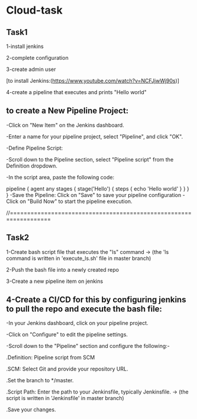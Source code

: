 # Cloud-task

Task1
------

1-install jenkins

2-complete configuration

3-create admin user

[to install Jenkins:(https://www.youtube.com/watch?v=NCFJjwWj90s)]

4-create a pipeline that executes and prints "Hello world"

to create a New Pipeline Project:
-------------
-Click on "New Item" on the Jenkins dashboard.

-Enter a name for your pipeline project, select "Pipeline", and click "OK".

-Define Pipeline Script:

-Scroll down to the Pipeline section, select "Pipeline script" from the Definition dropdown.

-In the script area, paste the following code:

pipeline {
    agent any
    stages {
        stage('Hello') {
            steps {
                echo 'Hello world'
            }
        }
    }
}
-Save the Pipeline: Click on "Save" to save your pipeline configuration
-Click on "Build Now" to start the pipeline execution.

//==================================================================

Task2
-----

1-Create bash script file that executes the "Is" command -> (the 'ls command is written in 'execute_ls.sh' file in master branch)

2-Push the bash file into a newly created repo

3-Create a new pipeline item on jenkins 

4-Create a CI/CD for this by configuring jenkins to pull the repo and execute the bash file:
---

-In your Jenkins dashboard, click on your pipeline project.

-Click on "Configure" to edit the pipeline settings.

-Scroll down to the "Pipeline" section and configure the following:-

.Definition: Pipeline script from SCM

.SCM: Select Git and provide your repository URL.

.Set the branch to */master.

.Script Path: Enter the path to your Jenkinsfile, typically Jenkinsfile. -> (the script is written in 'Jenkinsfile' in master branch)

.Save your changes.


